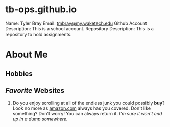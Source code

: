 # tb-ops.github.io
Name: Tyler Bray
Email: tmbray@my.waketech.edu
Github Account Description: This is a school account.
Repository Description: This is a repository to hold assignments.

# About Me
## **Hobbies**
## _Favorite_ Websites
1. Do you enjoy scrolling at all of the endless junk you could possibly **buy**? Look no more as [amazon.com](www.amazon.com) always has you covered. Don't like something? Don't worry! You can always return it. _I'm sure it won't end up in a dump somewhere._
